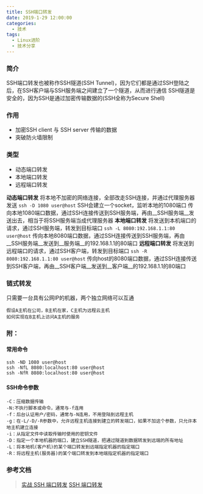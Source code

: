 ```yaml
---
title: SSH端口转发
date: 2019-1-29 12:00:00
categories: 
  - 技术
tags: 
  - Linux进阶
  - 技术分享
---
```


### 简介
SSH端口转发也被称作SSH隧道(SSH Tunnel)，因为它们都是通过SSH登陆之后，在SSH客户端与SSH服务端之间建立了一个隧道，从而进行通信
SSH隧道是安全的，因为SSH是通过加密传输数据的(SSH全称为Secure Shell)

### 作用
* 加密SSH client 与 SSH server 传输的数据
* 突破防火墙限制

### 类型
* 动态端口转发
* 本地端口转发
* 远程端口转发

**动态端口转发**
将本地不加密的网络连接，全部改走SSH连接，并通过代理服务器发送
`ssh -D 1080 user@host`
SSH会建立一个socket，监听本地的1080端口
传向本地1080端口数据，通过SSH连接传送到SSH服务端，再由__SSH服务端__发送出去，相当于将SSH服务端当成代理服务器
**本地端口转发**
将发送到本机端口的请求，通过SSH服务端，转发到目标端口
`ssh -L 8080:192.168.1.1:80 user@host`
传向本地8080端口数据，通过SSH连接传送到SSH服务端，再由__SSH服务端__发送到__服务端__的192.168.1.1的80端口
**远程端口转发**
将发送到远程端口的请求，通过SSH客户端，转发到目标端口
`ssh -R 8080:192.168.1.1:80 user@host`
传向host的8080端口数据，通过SSH连接传送到SSH客户端，再由__SSH客户端__发送到__客户端__的192.168.1.1的80端口

### 链式转发
只需要一台具有公网IP的机器，两个独立网络可以互通

```
假设A主机在公司，B主机在家，C主机为远程云主机
如何实现在B主机上访问A主机的服务
```

### 附：
#### 常用命令
```plain
ssh -ND 1080 user@host
ssh -NfL 8080:localhost:80 user@host
ssh -NfR 8080:localhost:80 user@host
```
#### SSH命令参数
```plain
-C：压缩数据传输
-N:不执行脚本或命令，通常与-f连用
-f：后台认证用户/密码，通常与-N连用，不用登陆到远程主机
-g：在-L/-D/-R参数中，允许远程主机连接到建立的转发端口，如果不加这个参数，只允许本地主机建立连接
-i：从指定文件中读取传输时使用的密钥文件
-D：指定一个本地机器的端口，建立SSH隧道，把通过隧道到数据转发到远端的所有地址
-L：将本地机(客户机)的某个端口转发到远端指定机器的指定端口
-R：将远程主机(服务器)的某个端口转发到本地端指定机器的指定端口
```

### 参考文档
> [实战 SSH 端口转发](https://www.ibm.com/developerworks/cn/linux/l-cn-sshforward/index.html)
> [SSH 端口转发](https://www.cnblogs.com/sparkdev/p/7497388.html)

